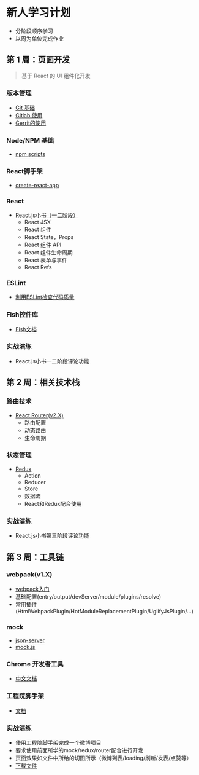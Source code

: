 # 新人学习计划

- 分阶段顺序学习
- 以周为单位完成作业

## 第 1 周：页面开发

> 基于 React 的 UI 组件化开发

### 版本管理

- [Git 基础](http://www.shouce.ren/api/view/a/7484)
- [Gitlab 使用](https://www.jianshu.com/p/142b3dc8ae15)
- [Gerrit的使用](http://wiki.sdp.nd/index.php?title=Gerrit)

### Node/NPM 基础

- [npm scripts](http://www.ruanyifeng.com/blog/2016/10/npm_scripts.html?utm_source=tuicool&utm_medium=referral)

### React脚手架

- [create-react-app](https://github.com/facebook/create-react-app)

### React

- [React.js小书（一二阶段）](http://huziketang.mangojuice.top/books/react/)
  - React JSX
  - React 组件
  - React State，Props
  - React 组件 API
  - React 组件生命周期
  - React 表单与事件
  - React Refs

### ESLint

- [利用ESLint检查代码质量](http://cnodejs.org/topic/57c68052b4a3bca66bbddbdd)

### Fish控件库

- [Fish文档](http://reference.sdp.nd/fed/share/common/fish.html)

### 实战演练

- React.js小书一二阶段评论功能

## 第 2 周：相关技术栈

### 路由技术

- [React Router(v2.X)](http://www.uprogrammer.cn/react-router-cn/docs/API.html)
  - 路由配置
  - 动态路由
  - 生命周期

### 状态管理

- [Redux](http://www.ruanyifeng.com/blog/2016/09/redux_tutorial_part_one_basic_usages.html)
  - Action
  - Reducer
  - Store
  - 数据流
  - React和Redux配合使用

### 实战演练

- React.js小书第三阶段评论功能

## 第 3 周：工具链

### webpack(v1.X)

- [webpack入门](https://segmentfault.com/a/1190000006178770)
- 基础配置(entry/output/devServer/module/plugins/resolve)
- 常用插件(HtmlWebpackPlugin/HotModuleReplacementPlugin/UglifyJsPlugin/...)

### mock

- [json-server](https://github.com/typicode/json-server)
- [mock.js](http://mockjs.com/)

### Chrome 开发者工具

- [中文文档](http://www.css88.com/doc/chrome-devtools/)

### 工程院脚手架

- [文档](http://reference.sdp.nd/fed/share/common/react-boilerplate/readme.html)

### 实战演练

- 使用工程院脚手架完成一个微博项目
- 要求使用前面所学的mock/redux/router配合进行开发
- 页面效果如文件中所给的切图所示（微博列表/loading/刷新/发表/点赞等）
- [下载文件](https://im-cloud.sdp.101.com/#/sharing/GqOQq06E)
